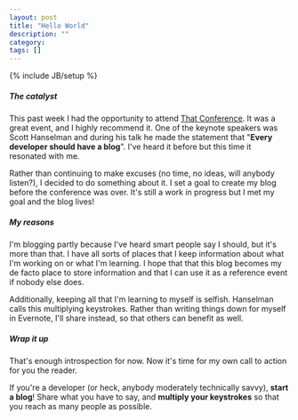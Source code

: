 ```yaml
---
layout: post
title: "Hello World"
description: ""
category: 
tags: []
---
```

{% include JB/setup %}
##### The catalyst
This past week I had the opportunity to attend [That Conference](http://www.thatconference.com/). It was a great event, and I highly recommend it. One of the keynote speakers was Scott Hanselman and during his talk he made the statement that "**Every developer should have a blog**". I've heard it before but this time it resonated with me.

Rather than continuing to make excuses (no time, no ideas, will anybody listen?), I decided to do something about it. I set a goal to create my blog before the conference was over. It's still a work in progress but I met my goal and the blog lives!

##### My reasons
I'm blogging partly because I've heard smart people say I should, but it's more than that. I have all sorts of places that I keep information about what I'm working on or what I'm learning. I hope that that this blog becomes my de facto place to store information and that I can use it as a reference event if nobody else does.

Additionally, keeping all that I'm learning to myself is selfish. Hanselman calls this multiplying keystrokes. Rather than writing things down for myself in Evernote, I'll share instead, so that others can benefit as well.

##### Wrap it up
That's enough introspection for now. Now it's time for my own call to action for you the reader.

If you're a developer (or heck, anybody moderately technically savvy), **start a blog**! Share what you have to say, and **multiply your keystrokes** so that you reach as many people as possible.

